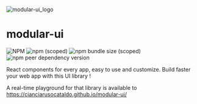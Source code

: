 ![modular-ui_logo](https://user-images.githubusercontent.com/47371276/141676833-6c3aa236-ebed-45fc-8bcf-5873597105e8.png)

# modular-ui
![NPM](https://img.shields.io/npm/l/@cianciarusocataldo/modular-ui?label=License)
![npm (scoped)](https://img.shields.io/npm/v/@cianciarusocataldo/modular-ui?color=blue&label=Latest%20version)
![npm bundle size (scoped)](https://img.shields.io/bundlephobia/min/@cianciarusocataldo/modular-ui?label=npm%20package%20size)
![npm peer dependency version](https://img.shields.io/npm/dependency-version/@cianciarusocataldo/modular-ui/peer/react?color=orange&label=Supported%20React%20version)

React components for every app, easy to use and customize. Build faster your web app with this UI library !

A real-time playground for that library is available to https://cianciarusocataldo.github.io/modular-ui/